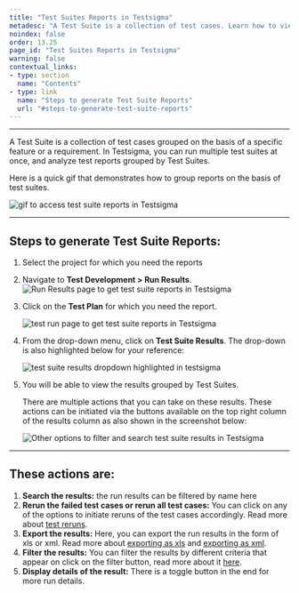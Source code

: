 ```yaml
---
title: "Test Suites Reports in Testsigma"
metadesc: "A Test Suite is a collection of test cases. Learn how to view test run results on the basis of test suites executed in Testsigma"
noindex: false
order: 13.25
page_id: "Test Suites Reports in Testsigma"
warning: false
contextual_links:
- type: section
  name: "Contents"
- type: link
  name: "Steps to generate Test Suite Reports"
  url: "#steps-to-generate-test-suite-reports"
---
```


---

A Test Suite is a collection of test cases grouped on the basis of a specific feature or a requirement. In Testsigma, you can run multiple test suites at once, and analyze test reports grouped by Test Suites.

Here is a quick gif that demonstrates how to group reports on the basis of test suites.

![gif to access test suite reports in Testsigma](https://s3.amazonaws.com/static-docs.testsigma.com/new_images/projects/applications/testsuitegif.gif)


---
## **Steps to generate Test Suite Reports:**

1. Select the project for which you need the reports
2. Navigate to **Test Development > Run Results**.
   ![Run Results page to get test suite reports in Testsigma](https://s3.amazonaws.com/static-docs.testsigma.com/new_images/reports/runs/test-suite-reports/run-results-page-to-get-test-suite-reports-testsigma.png)

3. Click on the **Test Plan** for which you need the report.

   ![test run page to get test suite reports in Testsigma](https://docs.testsigma.com/images/test-suite-reports/test-run-page-to-get-test-suite-reports-in-testsigma.png)

4. From the drop-down menu, click on **Test Suite Results**. The drop-down is also highlighted below for your reference:

   ![test suite results dropdown highlighted in testsigma](https://docs.testsigma.com/images/test-suite-reports/test-suite-results-dropdown-highlighted-testsigma.png)

5. You will be able to view the results grouped by Test Suites.


   There are multiple actions that you can take on these results. These actions can be initiated via the buttons available on the top right column of the results column as also shown in the screenshot below:

   ![Other options to filter and search test suite results in Testsigma](https://docs.testsigma.com/images/test-suite-reports/test-suite-results-other-options-to-filter-search-testsigma.png)

---
## **These actions are:**
1. **Search the results:** the run results can be filtered by name here
2. **Rerun the failed test cases or rerun all test cases:** You can click on any of the options to initiate reruns of the test cases accordingly. Read more about [test reruns](https://testsigma.com/docs/reports/runs/rerun/).
3. **Export the results:** Here, you can export the run results in the form of xls or xml. Read more about [exporting as xls](https://testsigma.com/docs/reports/export-reports/export-report-xls/) and [exporting as xml](https://testsigma.com/docs/reports/export-reports/export-reports-junit/).
4. **Filter the results:** You can filter the results by different criteria that appear on click on the filter button, read more about it [here](https://testsigma.com/docs/reports/runs/filter-custom-reports/).
5. **Display details of the result:** There is a toggle button in the end for more run details.

